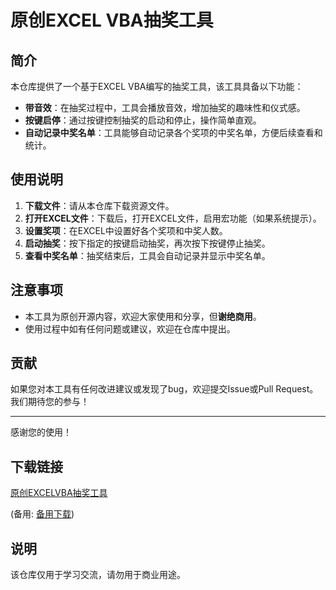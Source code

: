# 原创EXCEL VBA抽奖工具

## 简介

本仓库提供了一个基于EXCEL VBA编写的抽奖工具，该工具具备以下功能：

- **带音效**：在抽奖过程中，工具会播放音效，增加抽奖的趣味性和仪式感。
- **按键启停**：通过按键控制抽奖的启动和停止，操作简单直观。
- **自动记录中奖名单**：工具能够自动记录各个奖项的中奖名单，方便后续查看和统计。

## 使用说明

1. **下载文件**：请从本仓库下载资源文件。
2. **打开EXCEL文件**：下载后，打开EXCEL文件，启用宏功能（如果系统提示）。
3. **设置奖项**：在EXCEL中设置好各个奖项和中奖人数。
4. **启动抽奖**：按下指定的按键启动抽奖，再次按下按键停止抽奖。
5. **查看中奖名单**：抽奖结束后，工具会自动记录并显示中奖名单。

## 注意事项

- 本工具为原创开源内容，欢迎大家使用和分享，但**谢绝商用**。
- 使用过程中如有任何问题或建议，欢迎在仓库中提出。

## 贡献

如果您对本工具有任何改进建议或发现了bug，欢迎提交Issue或Pull Request。我们期待您的参与！

---

感谢您的使用！

## 下载链接
[原创EXCELVBA抽奖工具](https://pan.quark.cn/s/6fef8e39681f) 

(备用: [备用下载](https://pan.baidu.com/s/1pmbr_-4HMmKj_d6NdBOHAg?pwd=1234))

## 说明

该仓库仅用于学习交流，请勿用于商业用途。
